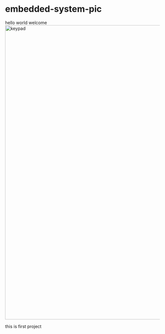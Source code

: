 # embedded-system-pic

hello world welcome
<img width="960" alt="keypad" src="https://user-images.githubusercontent.com/97131812/148136934-8917d6ec-8f4e-4c38-96ee-90e040eb293d.png">


this is first project
